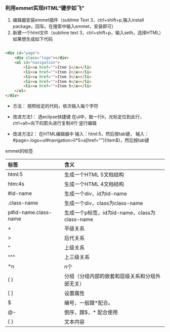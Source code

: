### 利用emmet实现HTML“键步如飞”

1. 编辑器安装emmet插件（sublime Text 3，ctrl+shift+p,输入install package，回车。在搜索中输入emmet，安装即可）
2. 新建一个html文件（sublime text 3，ctrl+shift+p，输入seth，选择HTML）
   如果想生成如下代码

```html

<div id="page">
    <div class="logo"></div>
    <ul id="navigation">
        <li><a href="">Item 1</a></li>
        <li><a href="">Item 2</a></li>
        <li><a href="">Item 3</a></li>
        <li><a href="">Item 4</a></li>
        <li><a href="">Item 5</a></li>
    </ul>
</div>
```

- 方法：
按照给定的代码，依次输入每个字符

- 改进方法1：
选eclipse快捷键
在ul中，敲一行li，光标定位到此行，ctrl+alt+向下的箭头进行复制4行
竖行编辑
- 改进方法2：
在HTML编辑器中
输入：html:5，然后按tab键，
输入：#page>.logo+ul#navigation>li*5>a[href=""]{Item$}，然后按tab键

emmet的标签

| 标签                 | 含义                                           |
| :------------------- | :--------------------------------------------- |
| html:5               | 生成一个HTML 5文档结构                         |
| htm:4s               | 生成一个HTML 4文档结构                         |
| #id-name             | 生成一个div，id为id-name                       |
| .class-name          | 生成一个div，class为class-name                 |
| p#id-name.class-name | 生成一个p标签，id为id-name，class为class-name  |
| +                    | 平级关系                                       |
| >                    | 后代关系                                       |
| ^                    | 上级关系                                       |
| ^^^                  | 上三级关系                                     |
| *n                   | n个                                            |
| ( )                  | 分组（分组内部的嵌套和层级关系和分组外部无关） |
| [ ]                  | 设置属性                                       |
| $                    | 编号，一般跟*配合。                            |
| @-                   | 倒序，跟$，* 配合使用                          |
| { }                  | 文本内容                                       |